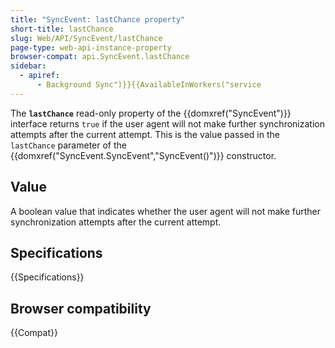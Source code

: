 ```yaml
---
title: "SyncEvent: lastChance property"
short-title: lastChance
slug: Web/API/SyncEvent/lastChance
page-type: web-api-instance-property
browser-compat: api.SyncEvent.lastChance
sidebar:
  - apiref:
      - Background Sync")}}{{AvailableInWorkers("service
---
```


The **`lastChance`** read-only property of the
{{domxref("SyncEvent")}} interface returns `true` if the user agent will not
make further synchronization attempts after the current attempt. This is the value
passed in the `lastChance` parameter of the
{{domxref("SyncEvent.SyncEvent","SyncEvent()")}} constructor.

## Value

A boolean value that indicates whether the user agent will not make further
synchronization attempts after the current attempt.

## Specifications

{{Specifications}}

## Browser compatibility

{{Compat}}
